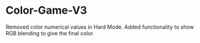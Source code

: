 # Color-Game-V3

Removed color numerical values in Hard Mode. Added functionality to show RGB blending to give the final color. 
